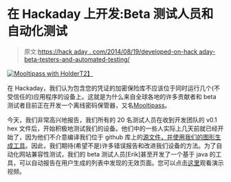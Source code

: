 # 在 Hackaday 上开发:Beta 测试人员和自动化测试

> 原文:[https://hack aday . com/2014/08/19/developed-on-hack aday-beta-testers-and-automated-testing/](https://hackaday.com/2014/08/19/developed-on-hackaday-beta-testers-and-automated-testing/)

[![Mooltipass with Holder](../Images/6b5dd644f8b95bb996739ea718ac5073.png)T2】](https://hackaday.com/wp-content/uploads/2014/08/holder_with_mooltipass.jpg)

在 Hackaday，我们认为包含您的凭证的加密保险库不应该位于同时运行几个(不受信任的)应用程序的设备上。这就是为什么来自全球各地的许多贡献者和 beta 测试者目前正在开发一个离线密码保管器，又名[Mooltipass](http://hackaday.io/project/86-Mooltipass)。

今天，我们非常高兴地报告，我们所有的 20 名测试人员在收到开发团队的 v0.1 hex 文件后，开始积极地测试我们的设备。他们中的一些人实际上几天前就已经开始了，因为他们不介意编译我们位于 github 库上的[源文件，并使用](https://github.com/limpkin/mooltipass)[我们的图形生成工具](http://i.imgur.com/fdBDol2.jpg)。因此，我们期待(希望不是)许多错误报告和改进我们设备的方法。为了自动化网站兼容性测试，我们的 beta 测试人员[Erik]甚至开发了一个基于 java 的工具，可以自动报告在用户生成的列表中发现的无效页面。您可以点击[这里](https://plus.google.com/u/0/117594012155500951563/videos/p/pub?pid=6047655449680232530&oid=117594012155500951563)观看演示视频。